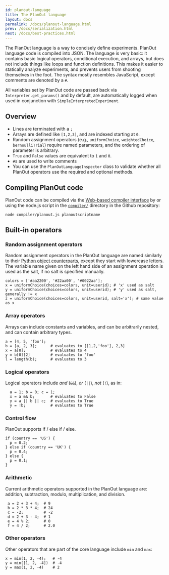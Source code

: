 ```yaml
---
id: planout-language
title: The PlanOut language
layout: docs
permalink: /docs/planout-language.html
prev: /docs/serialization.html
next: /docs/best-practices.html
---
```


The PlanOut language is a way to concisely define experiments.
PlanOut language code is compiled into JSON.
The language is very basic: it contains basic logical operators, conditional execution,
and arrays, but does not include things like loops and function definitions.
This makes it easier to statically analyze experiments, and prevents users from
shooting themselves in the foot. The syntax mostly resembles JavaScript, except
comments are denoted by a `#`.

All variables set by PlanOut code are passed back via `Interpreter.get_params()` and by default, are automatically logged when used in conjunction with `SimpleInterpretedExperiment`.

## Overview
 * Lines are terminated with a `;`
 * Arrays are defined like `[1,2,3]`, and are indexed starting at `0`.
 * Random assignment operators (e.g., `uniformChoice`, `weightedChoice`, `bernoulliTrial`) require named parameters, and the ordering of parameter is arbitrary.
 * `True` and `False` values are equivalent to `1` and `0`.
 * `#`s are used to write comments
 * You can use the `PlanOutLanguageInspector` class to validate whether all PlanOut operators use the required and optional methods.

## Compiling PlanOut code
PlanOut code can be compiled via the
[Web-based compiler interface](http://facebook.github.io/planout/demo/planout-compiler.html)
by or using the node.js script in the [`compiler/`](https://github.com/facebook/planout/tree/master/compiler) directory in the Github repository:

```
node compiler/planout.js planoutscriptname
```

## Built-in operators

### Random assignment operators
Random assignment operators in the PlanOut language
are named similarly to their [Python object counterparts](random-operators.html),
except they start with lowercase letters. The variable name given on the left
hand side of an assignment operation is used as the salt, if no salt is
specified manually.

```
colors = ['#aa2200', '#22aa00', '#0022aa'];
x = uniformChoice(choices=colors, unit=userid); # 'x' used as salt
y = uniformChoice(choices=colors, unit=userid); # 'y' used as salt, generally != x
z = uniformChoice(choices=colors, unit=userid, salt='x'); # same value as x
```


### Array operators
Arrays can include constants and variables, and can be arbitrarily nested, and can contain arbitrary types.

```
a = [4, 5, 'foo'];
b = [a, 2, 3];      # evaluates to [[1,2,'foo'], 2,3]
x = a[0];           # evaluates to 4
y = b[0][2]         # evaluates to 'foo'
l = length(b);      # evaluates to 3
```


### Logical operators
Logical operators include *and* (`&&`), *or* (`||`), *not* (`!`), as in:

```
  a = 1; b = 0; c = 1;
  x = a && b;       # evaluates to False
  y = a || b || c;  # evaluates to True
  y = !b;           # evaluates to True
```

### Control flow
PlanOut supports if / else if / else.

```
if (country == 'US') {
  p = 0.2;
} else if (country == 'UK') {
  p = 0.4;
} else {
  p = 0.1;
}
```

### Arithmetic
Current arithmetic operators supported in the PlanOut language are: addition, subtraction, modulo, multiplication, and division.

```
 a = 2 + 3 + 4;  # 9
 b = 2 * 3 * 4;  # 24
 c = -2;         # -2
 d = 2 + 3 - 4;  # 1
 e = 4 % 2;      # 0
 f = 4 / 2;      # 2.0
```

### Other operators
Other operators that are part of the core language include `min` and `max`:

```
x = min(1, 2, -4);   # -4
y = min([1, 2, -4])  # -4
y = max(1, 2, -4)    # 2
```
